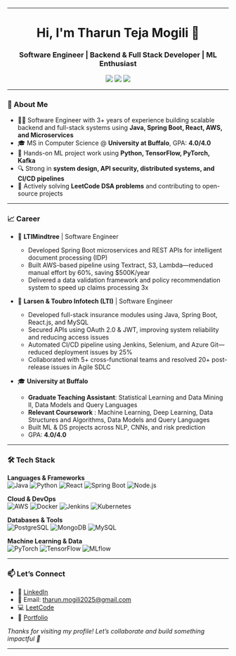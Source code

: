 <!--
<h1 align="center">Hello, I'm Tharun! 👋</h1>

<p align="center">
Welcome to my GitHub profile! I'm a passionate data science enthusiast currently pursuing a Master’s in Data Science at the State University of New York at Buffalo. I have honed my skills in data analysis, machine learning, and software development through various academic and professional experiences.<br>
💼 Former Software Engineer at LTIMindtree.<br>
</p>

<!--<h2 align="center">🚀 About Me</h2>

<p align="center">
   📊 Data Scientist with a knack for solving complex problems.<br> 
  
  📈 Proficient in Python, SQL, R, and Java, with a deep understanding of machine learning frameworks such as TensorFlow and PyTorch.<br>
  🌱 Continuously learning and exploring new technologies to stay at the forefront of the data science field.
</p>-->
<!--
<h2 align="center">🛠️ Technical Skills</h2>

<p align="center">
<img src="https://img.shields.io/badge/Python-3670A0?style=for-the-badge&logo=python&logoColor=ffdd54" alt="Python">
<img src="https://img.shields.io/badge/SQL-4479A1?style=for-the-badge&logo=MySQL&logoColor=white" alt="SQL">
<img src="https://img.shields.io/badge/R-276DC3?style=for-the-badge&logo=R&logoColor=white" alt="R">
<img src="https://img.shields.io/badge/Pandas-%23150458?style=for-the-badge&logo=pandas&logoColor=white" alt="Pandas">
<img src="https://img.shields.io/badge/NumPy-%23013243?style=for-the-badge&logo=numpy&logoColor=white" alt="NumPy">
<img src="https://img.shields.io/badge/MLFlow-%23d9ead3?style=for-the-badge&logo=mlflow&logoColor=blue" alt="MLFlow">
<img src="https://img.shields.io/badge/Plotly-%233F4F75?style=for-the-badge&logo=plotly&logoColor=white" alt="Plotly">
<img src="https://img.shields.io/badge/SciPy-%230C55A5?style=for-the-badge&logo=scipy&logoColor=white" alt="SciPy">
<img src="https://img.shields.io/badge/TensorFlow-FF6F00?style=for-the-badge&logo=tensorflow&logoColor=white" alt="TensorFlow">
<img src="https://img.shields.io/badge/PyTorch-EE4C2C?style=for-the-badge&logo=pytorch&logoColor=white" alt="PyTorch">
<img src="https://img.shields.io/badge/Tableau-E97627?style=for-the-badge&logo=tableau&logoColor=white" alt="Tableau">
<img src="https://img.shields.io/badge/PowerBI-F2C811?style=for-the-badge&logo=powerbi&logoColor=white" alt="PowerBI">
<img src="https://img.shields.io/badge/Git-F05032?style=for-the-badge&logo=git&logoColor=white" alt="Git">
<img src="https://img.shields.io/badge/VSCode-007ACC?style=for-the-badge&logo=visual-studio-code&logoColor=white" alt="VSCode">
<img src="https://img.shields.io/badge/Java-ED8B00?style=for-the-badge&logo=java&logoColor=white" alt="Java"> 
<img src="https://img.shields.io/badge/Selenium-43B02A?style=for-the-badge&logo=selenium&logoColor=white" alt="Selenium-Java">

</p>

<!--

<h2 align="center">📚 Projects</h2>

### [Daily LeetCode DSA Questions](https://github.com/Tharun2104/leetcode-dsa)
I tackle a new LeetCode Data Structures and Algorithms problem every day to sharpen my problem-solving skills. Check out my solutions and feel free to contribute!

### [Diabetes Prediction](https://github.com/Tharun2104/diabetes-prediction)
- **Technologies:** Python, SQLite3, Pandas, MLFlow, Docker, Flask, Streamlit
- **Description:** Created a comprehensive diabetes prediction model, performed extensive EDA, and deployed an interactive Streamlit app for real-time predictions.

### [Cardiovascular Disease Detection](https://github.com/Tharun2104/cvd-prediction)
- **Technologies:** R, Pandas, Machine Learning
- **Description:** Developed a robust CVD prediction model with over 80% accuracy using ensemble classifiers and addressed data imbalance with SMOTE.

### [Image Quality Assessment](https://github.com/Tharun2104/image-quality-assessment)
- **Technologies:** Python, Scikit-learn, Streamlit
- **Description:** Built a classifier to evaluate image sharpness and launched a Streamlit app to assess image quality factors like blur, brightness, and contrast.
-->
<!--
<h2 align="center">📫 Let's Connect!</h2>
<p align="center">
  📧 Email: <a href="mailto:tharunmogili09@gmail.com">tharunmogili09@gmail.com</a><br>
  💼 LinkedIn: <a href="https://linkedin.com/in/tharuntejamogili">linkedin.com/in/tharuntejamogili</a><br>
</p>

<p align="center">Feel free to explore my repositories and reach out if you have any questions or collaboration ideas.</p>

<!--
# Hello, I'm Tharun Teja Mogili! 👋

Welcome to my GitHub profile! I'm a passionate data science enthusiast currently pursuing a Master’s in Engineering Science (Data Science) at the State University of New York at Buffalo. I have honed my skills in data analysis, machine learning, and software development through various academic and professional experiences.

## 🚀 About Me
- 📊 Data Scientist with a knack for solving complex problems.
- 💼 Former Quality Assurance Engineer at LTIMindtree with extensive experience in SDLC and STLC.
- 📈 Proficient in Python, SQL, R, and Java, with a deep understanding of machine learning frameworks such as TensorFlow and PyTorch.
- 🌱 Continuously learning and exploring new technologies to stay at the forefront of the data science field.

## 💻 Tech Stack:
![Python](https://img.shields.io/badge/python-3670A0?style=for-the-badge&logo=python&logoColor=ffdd54)
![R](https://img.shields.io/badge/r-%23276DC3.svg?style=for-the-badge&logo=r&logoColor=white) 
![C++](https://img.shields.io/badge/c++-%2300599C.svg?style=for-the-badge&logo=c%2B%2B&logoColor=white) 
## 🛠️ Technical Skills
- **Programming Languages:** Python, SQL, R, C, C++, MATLAB, Java
- **Web Development:** HTML, CSS
- **Testing Tools:** Selenium WebDriver, Robot Framework
- **Data Analysis and Visualization:** Pandas, NumPy, Seaborn, ydata-profiling
- **Machine Learning Frameworks:** TensorFlow, PyTorch, Scikit-learn
- **Developer Tools:** R Studio, Tableau, Power BI, MySQL, VS Code, Git, Jupyter Notebook, Rally, Jira, Postman, SOAP, REST API


## 📚 Projects
### [Daily LeetCode DSA Questions](https://github.com/Tharun2104/LeetCode_Problems)
I tackle a new LeetCode Data Structures and Algorithms problem every day to sharpen my problem-solving skills. Check out my solutions and feel free to contribute!

### [Diabetes Prediction](https://github.com/Tharun2104/Diabetes_prediction_May_2024)
- **Technologies:** Python, SQLite3, Pandas, MLFlow, Docker, Flask, Streamlit
- **Description:** Created a comprehensive diabetes prediction model, performed extensive EDA, and deployed an interactive Streamlit app for real-time predictions.

### [Cardiovascular Disease Detection](https://github.com/Tharun2104/cvd-prediction)
- **Technologies:** R, Pandas, Machine Learning
- **Description:** Developed a robust CVD prediction model with over 80% accuracy using ensemble classifiers and addressed data imbalance with SMOTE.

### [Image Quality Assessment](https://github.com/Tharun2104/image-quality-assessment)
- **Technologies:** Python, Scikit-learn, Streamlit
- **Description:** Built a classifier to evaluate image sharpness and launched a Streamlit app to assess image quality factors like blur, brightness, and contrast.

## 📫 Let's Connect!
- 📧 Email: [tharunmogili09@gmail.com](mailto:tharunmogili09@gmail.com)
- 💼 LinkedIn: [linkedin.com/in/tharuntejamogili](https://linkedin.com/in/tharuntejamogili)

Feel free to explore my repositories and reach out if you have any questions or collaboration ideas. Let's build something amazing together!
-->

<!--
**Tharun2104/Tharun2104** is a ✨ _special_ ✨ repository because its `README.md` (this file) appears on your GitHub profile.

Here are some ideas to get you started:

- 🔭 I’m currently working on ...
- 🌱 I’m currently learning ...
- 👯 I’m looking to collaborate on ...
- 🤔 I’m looking for help with ...
- 💬 Ask me about ...
- 📫 How to reach me: ...
- 😄 Pronouns: ...
- ⚡ Fun fact: ...


<h1 align="center">Hello 👋, I'm Tharun Teja Mogili</h1>
<h3 align="center">Software Engineer & Machine Learning Enthusiast</h3>

<p align="center">
  <a href="https://linkedin.com/in/tharuntejamogili" target="blank"><img align="center" src="https://img.shields.io/badge/LinkedIn-0077B5?style=for-the-badge&logo=linkedin&logoColor=white" alt="LinkedIn"/></a>
  <a href="mailto:tharunmogili09@gmail.com"><img align="center" src="https://img.shields.io/badge/Gmail-D14836?style=for-the-badge&logo=gmail&logoColor=white" alt="Email"/></a>
  <a href="https://leetcode.com/u/Tharun256/"><img align="center" src="https://img.shields.io/badge/LeetCode-FFA116?style=for-the-badge&logo=leetcode&logoColor=white" alt="LeetCode"/></a>
</p>

---

### 🚀 About Me
Experienced Software Engineer with **3+ years** in:
- Backend development & system design
- Cloud computing (AWS)
- Building scalable microservices
- AI/ML automation & optimization

Currently pursuing MS in Computer Science @ University at Buffalo. Passionate about developing intelligent systems that combine robust engineering with machine learning.

---

### 🛠️ Technical Arsenal

#### **Languages & Frameworks**
![Python](https://img.shields.io/badge/Python-3670A0?style=for-the-badge&logo=python&logoColor=ffdd54)
![Java](https://img.shields.io/badge/Java-ED8B00?style=for-the-badge&logo=java&logoColor=white) 
![Node.js](https://img.shields.io/badge/Node.js-43853D?style=for-the-badge&logo=node.js&logoColor=white)
![Spring Boot](https://img.shields.io/badge/Spring_Boot-6DB33F?style=for-the-badge&logo=spring-boot&logoColor=white)

#### **Cloud & DevOps**
![AWS](https://img.shields.io/badge/AWS-232F3E?style=for-the-badge&logo=amazon-aws&logoColor=white)
![Docker](https://img.shields.io/badge/Docker-2496ED?style=for-the-badge&logo=docker&logoColor=white)
![Kubernetes](https://img.shields.io/badge/Kubernetes-326CE5?style=for-the-badge&logo=kubernetes&logoColor=white)

#### **Machine Learning**
![TensorFlow](https://img.shields.io/badge/TensorFlow-FF6F00?style=for-the-badge&logo=tensorflow&logoColor=white)
![PyTorch](https://img.shields.io/badge/PyTorch-EE4C2C?style=for-the-badge&logo=pytorch&logoColor=white)
![MLflow](https://img.shields.io/badge/MLflow-%23d9ead3?style=for-the-badge&logo=mlflow&logoColor=blue)

#### **Databases & Tools**
![PostgreSQL](https://img.shields.io/badge/PostgreSQL-316192?style=for-the-badge&logo=postgresql&logoColor=white)
![MongoDB](https://img.shields.io/badge/MongoDB-47A248?style=for-the-badge&logo=mongodb&logoColor=white)
![Git](https://img.shields.io/badge/Git-F05032?style=for-the-badge&logo=git&logoColor=white)

---

<!--
### 💡 Highlight Projects

#### **AI-Powered Inventory Optimization** | [Code](https://github.com/...)
- Built microservice architecture handling 10K+ RPM
- Integrated ML models for demand forecasting (30% waste reduction)
- Tech: Spring Boot, AWS Lambda, TensorFlow, Redis

#### **Real-Time Fraud Detection System** | [Code](https://github.com/...)
- Developed streaming pipeline processing 1M+ events/day
- Implemented XGBoost model with 95% detection accuracy
- Tech: Kafka, Spark, Python, AWS EKS

#### **Automated Testing Framework** | [Code](https://github.com/...)
- Reduced testing time by 40% with AI-driven test generation
- Created reusable Selenium components in Java
- Tech: Java, Selenium, Jenkins, MLflow


- 🔗 Portfolio: [tharun.dev](https://...) *(work in progress)*


---


### 📈 Career Highlights
- **LTIMindtree** | Software Engineer (2021-2023)
  - Led backend development for fintech platform handling $2M+ daily transactions
  - Optimized API response times by 65% through query optimization
  - Automated CI/CD pipelines reducing deployment errors by 30%

- **University at Buffalo** | MS Computer Science (2023-2025)
  - Coursework: Statistical Learning and Data Mining, Machine Learning, Deep Learning, Data Structures and Algorithms, Numerical Mathematics, Data Intensive Computing, Data Models and Query Languages, Computer Vision
  - GPA: 4.0/4.0
  
 -->




----------



<h1 align="center">Hi, I'm Tharun Teja Mogili 👋</h1>
<h3 align="center">Software Engineer | Backend & Full Stack Developer | ML Enthusiast</h3>

<p align="center">
  <a href="mailto:tharun.mogili2025@gmail.com"><img src="https://img.shields.io/badge/Gmail-D14836?style=for-the-badge&logo=gmail&logoColor=white" /></a>
  <a href="https://www.linkedin.com/in/tharuntejamogili/"><img src="https://img.shields.io/badge/LinkedIn-0077B5?style=for-the-badge&logo=linkedin&logoColor=white" /></a>
  <a href="https://leetcode.com/Tharun256/"><img src="https://img.shields.io/badge/LeetCode-FFA116?style=for-the-badge&logo=leetcode&logoColor=white" /></a>
</p>

---

### 🚀 About Me

- 👨‍💻 Software Engineer with 3+ years of experience building scalable backend and full-stack systems using **Java, Spring Boot, React, AWS, and Microservices**
- 🎓 MS in Computer Science @ **University at Buffalo**, GPA: **4.0/4.0**
- 🤖 Hands-on ML project work using **Python, TensorFlow, PyTorch, Kafka**
- 🔍 Strong in **system design, API security, distributed systems, and CI/CD pipelines**
- 🧠 Actively solving **LeetCode DSA problems** and contributing to open-source projects

---

### 📈 Career

- 🏢 **LTIMindtree** | Software Engineer
  - Developed Spring Boot microservices and REST APIs for intelligent document processing (IDP)  
  - Built AWS-based pipeline using Textract, S3, Lambda—reduced manual effort by 60%, saving $500K/year  
  - Delivered a data validation framework and policy recommendation system to speed up claims processing 3x  

- 🏢 **Larsen & Toubro Infotech (LTI)** | Software Engineer
  - Developed full-stack insurance modules using Java, Spring Boot, React.js, and MySQL  
  - Secured APIs using OAuth 2.0 & JWT, improving system reliability and reducing access issues  
  - Automated CI/CD pipeline using Jenkins, Selenium, and Azure Git—reduced deployment issues by 25%  
  - Collaborated with 5+ cross-functional teams and resolved 20+ post-release issues in Agile SDLC  

- 🎓 **University at Buffalo**  
  - **Graduate Teaching Assistant**: Statistical Learning and Data Mining II, Data Models and Query Languages
  - **Relevant Coursework** : Machine Learning, Deep Learning, Data Structures and Algorithms, Data Models and Query Languages
  - Built ML & DS projects across NLP, CNNs, and risk prediction  
  - GPA: **4.0/4.0**

---

### 🛠 Tech Stack

**Languages & Frameworks**  
![Java](https://img.shields.io/badge/Java-ED8B00?style=for-the-badge&logo=java&logoColor=white)
![Python](https://img.shields.io/badge/Python-3670A0?style=for-the-badge&logo=python&logoColor=ffdd54)
![React](https://img.shields.io/badge/React-20232A?style=for-the-badge&logo=react&logoColor=61DAFB)
![Spring Boot](https://img.shields.io/badge/SpringBoot-6DB33F?style=for-the-badge&logo=spring-boot&logoColor=white)
![Node.js](https://img.shields.io/badge/Node.js-339933?style=for-the-badge&logo=nodedotjs&logoColor=white)

**Cloud & DevOps**  
![AWS](https://img.shields.io/badge/AWS-FF9900?style=for-the-badge&logo=amazonaws&logoColor=white)
![Docker](https://img.shields.io/badge/Docker-2496ED?style=for-the-badge&logo=docker&logoColor=white)
![Jenkins](https://img.shields.io/badge/Jenkins-D24939?style=for-the-badge&logo=jenkins&logoColor=white)
![Kubernetes](https://img.shields.io/badge/Kubernetes-326CE5?style=for-the-badge&logo=kubernetes&logoColor=white)

**Databases & Tools**  
![PostgreSQL](https://img.shields.io/badge/PostgreSQL-4169E1?style=for-the-badge&logo=postgresql&logoColor=white)
![MongoDB](https://img.shields.io/badge/MongoDB-4EA94B?style=for-the-badge&logo=mongodb&logoColor=white)
![MySQL](https://img.shields.io/badge/MySQL-4479A1?style=for-the-badge&logo=mysql&logoColor=white)

**Machine Learning & Data**  
![PyTorch](https://img.shields.io/badge/PyTorch-EE4C2C?style=for-the-badge&logo=pytorch&logoColor=white)
![TensorFlow](https://img.shields.io/badge/TensorFlow-FF6F00?style=for-the-badge&logo=tensorflow&logoColor=white)
![MLflow](https://img.shields.io/badge/MLFlow-blue?style=for-the-badge&logo=mlflow&logoColor=white)

---

### 📫 Let’s Connect

- 🔗 [LinkedIn](https://linkedin.com/in/tharuntejamogili)
- 💬 Email: tharun.mogili2025@gmail.com
- 💻 [LeetCode](https://leetcode.com/Tharun256)
- 🔗 [Portfolio](https://github.com/Tharun2104)



*Thanks for visiting my profile! Let’s collaborate and build something impactful 🚀*


---
<!--

### 📚 Featured Projects

- 🔗 [**Real-Time Chat App**](https://github.com/Tharun2104/Full-Stack-Realtime-Chat-App)  
  Full-stack messaging app using Node.js, React, Socket.IO, JWT, Docker, and AWS.

- 🔗 [**Ticket Booking System**](https://github.com/Tharun2104)  
  Built with Spring Boot, Angular & React — supports 10K+ concurrent users with transactional integrity.

- 🔗 [**Distributed Pub-Sub System**](https://github.com/Tharun2104/PUB-SUB-System-with-Apache-Kafka-and-Docker-v1.git)  
  Kafka-based distributed system for game update delivery, designed with Flask, MySQL, Docker.

- 🔗 [**Diabetes Prediction**](https://github.com/Tharun2104/Diabetes_prediction_May_2024)  
  Deployed ML model for diabetes risk scoring using Streamlit, SQLite, MLflow, Docker.

---


### 📫 Let's Connect!
- 📧 Email: [tharunmogili09@gmail.com](mailto:tharunmogili09@gmail.com)
- 💼 LinkedIn: [Let's network!](https://linkedin.com/in/tharuntejamogili)

<p align="center"> 
  <i>Open to exciting opportunities at the intersection of software engineering and machine learning!</i> ✨
</p>

-->

